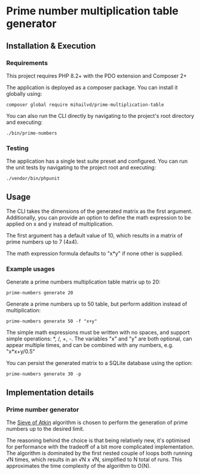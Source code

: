 # Prime number multiplication table generator

## Installation & Execution

### Requirements

This project requires PHP 8.2+ with the PDO extension and Composer 2+

The application is deployed as a composer package. You can install it globally using:
```shell
composer global require mihailvd/prime-multiplication-table
```
You can also run the CLI directly by navigating to the project's root directory and executing:
```shell
./bin/prime-numbers
```

### Testing

The application has a single test suite preset and configured. You can run the unit tests by navigating to the project root and executing:
```shell
./vendor/bin/phpunit
```

## Usage

The CLI takes the dimensions of the generated matrix as the first argument. Additionally, you can provide an option to define the math expression to be applied on x and y instead of multiplication.

The first argument has a default value of 10, which results in a matrix of prime numbers up to 7 (4x4).

The math expression formula defaults to "x&ast;y" if none other is supplied.

### Example usages

Generate a prime numbers multiplication table matrix up to 20:
```shell
prime-numbers generate 20
```

Generate a prime numbers up to 50 table, but perform addition instead of multiplication:
```shell
prime-numbers generate 50 -f "x+y"
```

The simple math expressions must be written with no spaces, and support simple operations: &ast;, /, +, -.
The variables "x" and "y" are both optional, can appear multiple times, and can be combined with any numbers, e.g. "x&ast;x+y/0.5"

You can persist the generated matrix to a SQLite database using the option:
```shell
prime-numbers generate 30 -p
```

## Implementation details

### Prime number generator

The [Sieve of Atkin](https://en.wikipedia.org/wiki/Sieve_of_Atkin) algorithm is chosen to perform the generation of prime numbers up to the desired limit.

The reasoning behind the choice is that being relatively new, it's optimised for performance with the tradeoff of a bit more complicated implementation.
The algorithm is dominated by the first nested couple of loops both running √N times, which results in an √N x √N, simplified to N total of runs.
This approximates the time complexity of the algorithm to O(N). 

